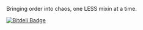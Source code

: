 Bringing order into chaos, one LESS mixin at a time.

[![Bitdeli Badge](https://d2weczhvl823v0.cloudfront.net/chromice/order.less/trend.png)](https://bitdeli.com/free "Bitdeli Badge")